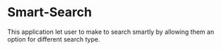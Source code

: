 # Smart-Search
This application let user to make to search smartly by allowing them an option for different search type. 
